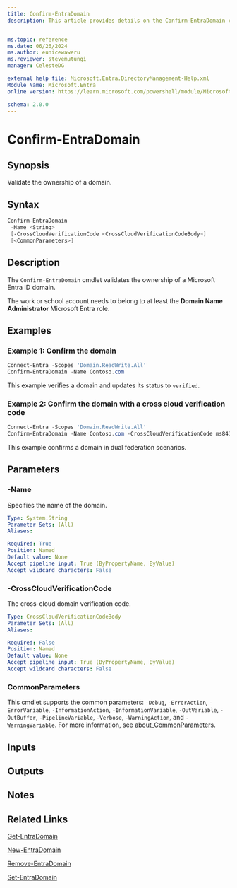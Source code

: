 ```yaml
---
title: Confirm-EntraDomain
description: This article provides details on the Confirm-EntraDomain command.


ms.topic: reference
ms.date: 06/26/2024
ms.author: eunicewaweru
ms.reviewer: stevemutungi
manager: CelesteDG

external help file: Microsoft.Entra.DirectoryManagement-Help.xml
Module Name: Microsoft.Entra
online version: https://learn.microsoft.com/powershell/module/Microsoft.Entra/Confirm-EntraDomain

schema: 2.0.0
---
```


# Confirm-EntraDomain

## Synopsis

Validate the ownership of a domain.

## Syntax

```powershell
Confirm-EntraDomain
 -Name <String>
 [-CrossCloudVerificationCode <CrossCloudVerificationCodeBody>]
 [<CommonParameters>]
```

## Description

The `Confirm-EntraDomain` cmdlet validates the ownership of a Microsoft Entra ID domain.

The work or school account needs to belong to at least the **Domain Name Administrator** Microsoft Entra role.

## Examples

### Example 1: Confirm the domain

```powershell
Connect-Entra -Scopes 'Domain.ReadWrite.All'
Confirm-EntraDomain -Name Contoso.com
```

This example verifies a domain and updates its status to `verified`.

### Example 2: Confirm the domain with a cross cloud verification code

```powershell
Connect-Entra -Scopes 'Domain.ReadWrite.All'
Confirm-EntraDomain -Name Contoso.com -CrossCloudVerificationCode ms84324896
```

This example confirms a domain in dual federation scenarios.

## Parameters

### -Name

Specifies the name of the domain.

```yaml
Type: System.String
Parameter Sets: (All)
Aliases:

Required: True
Position: Named
Default value: None
Accept pipeline input: True (ByPropertyName, ByValue)
Accept wildcard characters: False
```

### -CrossCloudVerificationCode

The cross-cloud domain verification code.

```yaml
Type: CrossCloudVerificationCodeBody
Parameter Sets: (All)
Aliases:

Required: False
Position: Named
Default value: None
Accept pipeline input: True (ByPropertyName, ByValue)
Accept wildcard characters: False
```

### CommonParameters

This cmdlet supports the common parameters: `-Debug`, `-ErrorAction`, `-ErrorVariable`, `-InformationAction`, `-InformationVariable`, `-OutVariable`, `-OutBuffer`, `-PipelineVariable`, `-Verbose`, `-WarningAction`, and `-WarningVariable`. For more information, see [about_CommonParameters](https://go.microsoft.com/fwlink/?LinkID=113216).

## Inputs

## Outputs

## Notes

## Related Links

[Get-EntraDomain](Get-EntraDomain.md)

[New-EntraDomain](New-EntraDomain.md)

[Remove-EntraDomain](Remove-EntraDomain.md)

[Set-EntraDomain](Set-EntraDomain.md)
